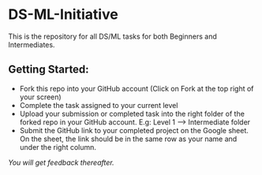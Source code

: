 # DS-ML-Initiative
This is the repository for all DS/ML tasks for both Beginners and Intermediates.

## Getting Started:
- Fork this repo into your GitHub account (Click on Fork at the top right of your screen)
- Complete the task assigned to your current level
- Upload your submission or completed task into the right folder of the forked repo in your GitHub account. E.g: Level 1 --> Intermediate folder
- Submit the GitHub link to your completed project on the Google sheet. On the sheet, the link should be in the same row as your name and under the right column. 

_You will get feedback thereafter._
